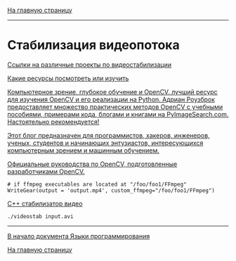 [На главную страницу](../README.md)

---

# Стабилизация видеопотока

[Ссылки на различные проекты по видеостабилизации](https://github.com/topics/video-stabilization)

[Какие ресурсы посмотреть или изучить](https://abhitronix.github.io/vidgear/latest/help/general_faqs/)

[Компьютерное зрение, глубокое обучение и OpenCV. лучший ресурс для изучения OpenCV и его реализации на Python. Адриан Роузброк предоставляет множество практических методов OpenCV с учебными пособиями, примерами кода, блогами и книгами на PyImageSearch.com. Настоятельно рекомендуется!](https://pyimagesearch.com/start-here/)

[Этот блог предназначен для программистов, хакеров, инженеров, ученых, студентов и начинающих энтузиастов, интересующихся компьютерным зрением и машинным обучением.](https://learnopencv.com/)

[Официальные руководства по OpenCV, подготовленные разработчиками OpenCV.](https://docs.opencv.org/4.x/d6/d00/tutorial_py_root.html)

```
# if ffmpeg executables are located at "/foo/foo1/FFmpeg"
WriteGear(output = 'output.mp4', custom_ffmpeg="/foo/foo1/FFmpeg")
```

[C++ стабилизатор видео](https://nghiaho.com/?p=2093)

```
./videostab input.avi
```

---

[В начало документа Языки программирования](#языки-программирования)

[На главную страницу](../README.md)
